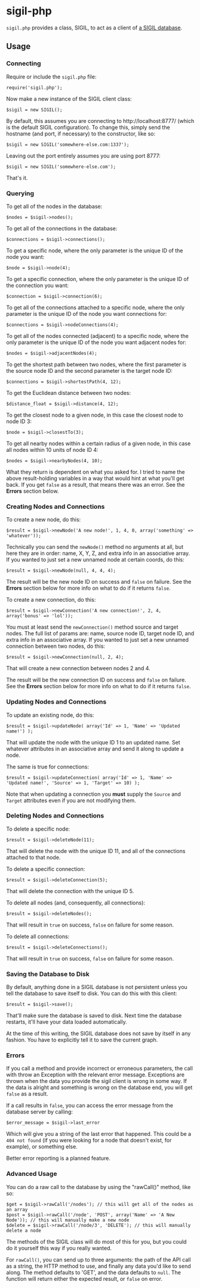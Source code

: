 # sigil-php

`sigil.php` provides a class, SIGIL, to act as a client of [a SIGIL database](https://github.com/cyle/sigil/).

## Usage

### Connecting

Require or include the `sigil.php` file:

    require('sigil.php');

Now make a new instance of the SIGIL client class:

    $sigil = new SIGIL();

By default, this assumes you are connecting to http://localhost:8777/ (which is the default SIGIL configuration). To change this, simply send the hostname (and port, if necessary) to the constructor, like so:

    $sigil = new SIGIL('somewhere-else.com:1337');

Leaving out the port entirely assumes you are using port 8777:

    $sigil = new SIGIL('somewhere-else.com');

That's it.

### Querying

To get all of the nodes in the database:

    $nodes = $sigil->nodes();

To get all of the connections in the database:

    $connections = $sigil->connections();

To get a specific node, where the only parameter is the unique ID of the node you want:

    $node = $sigil->node(4);

To get a specific connection, where the only parameter is the unique ID of the connection you want:

    $connection = $sigil->connection(6);

To get all of the connections attached to a specific node, where the only parameter is the unique ID of the node you want connections for:

    $connections = $sigil->nodeConnections(4);

To get all of the nodes connected (adjacent) to a specific node, where the only parameter is the unique ID of the node you want adjacent nodes for:

    $nodes = $sigil->adjacentNodes(4);

To get the shortest path between two nodes, where the first parameter is the source node ID and the second parameter is the target node ID:

    $connections = $sigil->shortestPath(4, 12);

To get the Euclidean distance between two nodes:

    $distance_float = $sigil->distance(4, 12);

To get the closest node to a given node, in this case the closest node to node ID 3:

    $node = $sigil->closestTo(3);

To get all nearby nodes within a certain radius of a given node, in this case all nodes within 10 units of node ID 4:

    $nodes = $sigil->nearbyNodes(4, 10);

What they return is dependent on what you asked for. I tried to name the above result-holding variables in a way that would hint at what you'll get back. If you get `false` as a result, that means there was an error. See the **Errors** section below.

### Creating Nodes and Connections

To create a new node, do this:

    $result = $sigil->newNode('A new node!', 1, 4, 0, array('something' => 'whatever'));

Technically you can send the `newNode()` method no arguments at all, but here they are in order: name, X, Y, Z, and extra info in an associative array. If you wanted to just set a new unnamed node at certain coords, do this:

    $result = $sigil->newNode(null, 4, 4, 4);

The result will be the new node ID on success and `false` on failure. See the **Errors** section below for more info on what to do if it returns `false`.

To create a new connection, do this:

    $result = $sigil->newConnection('A new connection!', 2, 4, array('bonus' => 'lol'));

You must at least send the `newConnection()` method source and target nodes. The full list of params are: name, source node ID, target node ID, and extra info in an associative array. If you wanted to just set a new unnamed connection between two nodes, do this:

    $result = $sigil->newConnection(null, 2, 4);

That will create a new connection between nodes 2 and 4.

The result will be the new connection ID on success and `false` on failure. See the **Errors** section below for more info on what to do if it returns `false`.

### Updating Nodes and Connections

To update an existing node, do this:

    $result = $sigil->updateNode( array('Id' => 1, 'Name' => 'Updated name!') );

That will update the node with the unique ID 1 to an updated name. Set whatever attributes in an associative array and send it along to update a node.

The same is true for connections:

    $result = $sigil->updateConnection( array('Id' => 1, 'Name' => 'Updated name!', 'Source' => 1, 'Target' => 10) );

Note that when updating a connection you **must** supply the `Source` and `Target` attributes even if you are not modifying them.

### Deleting Nodes and Connections

To delete a specific node:

    $result = $sigil->deleteNode(11);

That will delete the node with the unique ID 11, and all of the connections attached to that node.

To delete a specific connection:

    $result = $sigil->deleteConnection(5);

That will delete the connection with the unique ID 5.

To delete all nodes (and, consequently, all connections):

    $result = $sigil->deleteNodes();

That will result in `true` on success, `false` on failure for some reason.

To delete all connections:

    $result = $sigil->deleteConnections();

That will result in `true` on success, `false` on failure for some reason.

### Saving the Database to Disk

By default, anything done in a SIGIL database is not persistent unless you tell the database to save itself to disk. You can do this with this client:

    $result = $sigil->save();

That'll make sure the database is saved to disk. Next time the database restarts, it'll have your data loaded automatically.

At the time of this writing, the SIGIL database does not save by itself in any fashion. You have to explicitly tell it to save the current graph.

### Errors

If you call a method and provide incorrect or erroneous parameters, the call with throw an Exception with the relevant error message. Exceptions are thrown when the data you provide the sigil client is wrong in some way. If the data is alright and something is wrong on the database end, you will get `false` as a result.

If a call results in `false`, you can access the error message from the database server by calling:

    $error_message = $sigil->last_error

Which will give you a string of the last error that happened. This could be a `404 not found` (if you were looking for a node that doesn't exist, for example), or something else.

Better error reporting is a planned feature.

### Advanced Usage

You can do a raw call to the database by using the "rawCall()" method, like so:

    $get = $sigil->rawCall('/nodes'); // this will get all of the nodes as an array
    $post = $sigil->rawCall('/node', 'POST', array('Name' => 'A New Node')); // this will manually make a new node
    $delete = $sigil->rawCall('/node/3', 'DELETE'); // this will manually delete a node

The methods of the SIGIL class will do most of this for you, but you could do it yourself this way if you really wanted.

For `rawCall()`, you can send up to three arguments: the path of the API call as a string, the HTTP method to use, and finally any data you'd like to send along. The method defaults to 'GET', and the data defaults to `null`. The function will return either the expected result, or `false` on error.
